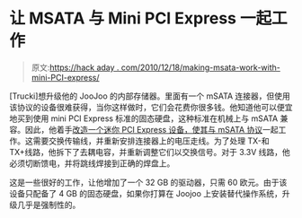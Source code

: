 # 让 MSATA 与 Mini PCI Express 一起工作

> 原文:[https://hack aday . com/2010/12/18/making-msata-work-with-mini-PCI-express/](https://hackaday.com/2010/12/18/making-msata-work-with-mini-pci-express/)

[Trucki]想升级他的 JooJoo 的内部存储器。里面有一个 mSATA 连接器，但使用该协议的设备很难获得，当你这样做时，它们会花费你很多钱。他知道他可以便宜地买到使用 mini PCI Express 标准的固态硬盘，这种标准在机械上与 mSATA 兼容。因此，他着手[改造一个迷你 PCI Express 设备，使其与 mSATA 协议](http://www.thejoojooforum.com/viewtopic.php?f=4&t=776&p=4961)一起工作。这需要交换传输线，并重新安排连接器上的电压走线。为了处理 TX-和 TX+线路，他拆下了去耦电容，并重新调整它们以交换信号。对于 3.3V 线路，他必须切断馈电，并将跳线焊接到正确的焊盘上。

这是一些很好的工作，让他增加了一个 32 GB 的驱动器，只需 60 欧元。由于该设备只配备了 4 GB 的固态硬盘，如果你打算在 Joojoo 上安装替代操作系统，升级几乎是强制性的。